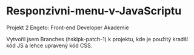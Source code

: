# Responzivni-menu-v-JavaScriptu
Projekt 2 Engeto: Front-end Developer Akademie

Vytvořil jsem Branches (hsklpk-patch-1) k projektu, kde je použitý kradší kód JS a lehce upravený kód CSS.
